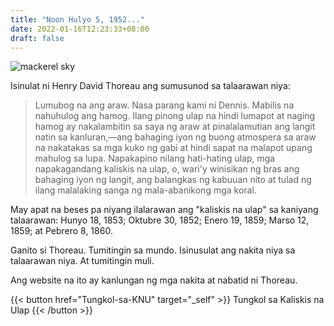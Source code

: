 ```yaml
---
title: "Noon Hulyo 5, 1952..."
date: 2022-01-16T12:23:33+08:00
draft: false
---
```

![mackerel sky](uploads/mackerel-sky-andrew-fogg.jpg "Mackerel Sky")

Isinulat ni Henry David Thoreau ang sumusunod sa talaarawan niya:

> Lumubog na ang araw. Nasa parang kami ni Dennis. Mabilis na nahuhulog ang hamog. Ilang pinong ulap na hindi lumapot at naging hamog ay nakalambitin sa saya ng araw at pinalalamutian ang langit natin sa kanluran,—ang bahaging iyon ng buong atmospera sa araw na nakatakas sa mga kuko ng gabi at hindi sapat na malapot upang mahulog sa lupa. Napakapino nilang hati-hating ulap, mga napakagandang kaliskis na ulap, o, wari'y winisikan ng bras ang bahaging iyon ng langit, ang balangkas ng kabuuan nito at tulad ng ilang malalaking sanga ng mala-abanikong mga koral.

May apat na beses pa niyang ilalarawan ang "kaliskis na ulap" sa kaniyang talaarawan: Hunyo 18, 1853; Oktubre 30, 1852; Enero 19, 1859; Marso 12, 1859; at Pebrero 8, 1860.

Ganito si Thoreau. Tumitingin sa mundo. Isinusulat ang nakita niya sa talaarawan niya. At tumitingin muli.

Ang website na ito ay kanlungan ng mga nakita at nabatid ni Thoreau.

{{< button href="Tungkol-sa-KNU" target="_self" >}}
Tungkol sa Kaliskis na Ulap
{{< /button >}}